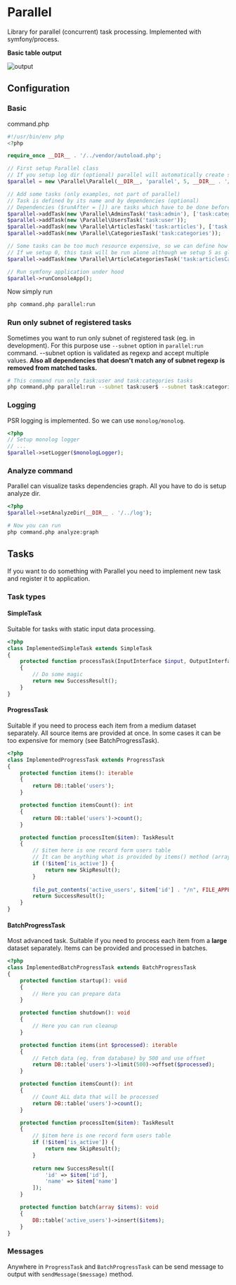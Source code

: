 # Parallel

Library for parallel (concurrent) task processing. Implemented with symfony/process.

**Basic table output**

![output](https://user-images.githubusercontent.com/1409647/81825294-c428c400-9536-11ea-92d9-5e227291c58a.gif)

## Configuration

### Basic
command.php
```php
#!/usr/bin/env php
<?php

require_once __DIR__ . '/../vendor/autoload.php';

// First setup Parallel class
// If you setup log dir (optional) parallel will automatically create sub folder /stats and log running statistics in json format here.
$parallel = new \Parallel\Parallel(__DIR__, 'parallel', 5, __DIR__ . '/../log');

// Add some tasks (only examples, not part of parallel)
// Task is defined by its name and by dependencies (optional)
// Dependencies ($runAfter = []) are tasks which have to be done before task can start
$parallel->addTask(new \Parallel\AdminsTask('task:admin'), ['task:categories']);
$parallel->addTask(new \Parallel\UsersTask('task:user'));
$parallel->addTask(new \Parallel\ArticlesTask('task:articles'), ['task:admin', 'task:user']);
$parallel->addTask(new \Parallel\CategoriesTask('task:categories'));

// Some tasks can be too much resource expensive, so we can define how many tasks can run along this task.
// If we setup 0, this task will be run alone although we setup 5 as global max concurrent
$parallel->addTask(new \Parallel\ArticleCategoriesTask('task:articlesCategories'), 0);

// Run symfony application under hood
$parallel->runConsoleApp();

```

Now simply run
```sh
php command.php parallel:run
```

### Run only subnet of registered tasks
Sometimes you want to run only subnet of registered task (eg. in development). For this purpose use ```--subnet``` option in ```parallel:run``` command. 
--subnet option is validated as regexp and accept multiple values. **Also all dependencies that doesn't match any of subnet regexp is removed from matched tasks.**
 
```sh
# This command run only task:user and task:categories tasks
php command.php parallel:run --subnet task:user$ --subnet task:categories$
```

### Logging

PSR logging is implemented. So we can use ```monolog/monolog```.

```php
<?php
// Setup monolog logger
// ...
$parallel->setLogger($monologLogger);
```

### Analyze command
Parallel can visualize tasks dependencies graph. All you have to do is setup analyze dir.
```php
<?php
$parallel->setAnalyzeDir(__DIR__ . '/../log');
```

```sh
# Now you can run
php command.php analyze:graph
```

## Tasks
If you want to do something with Parallel you need to implement new task and register it to application.

### Task types

#### SimpleTask

Suitable for tasks with static input data processing.

```php
<?php
class ImplementedSimpleTask extends SimpleTask
{
    protected function processTask(InputInterface $input, OutputInterface $output): TaskResult
    {
        // Do some magic
        return new SuccessResult();
    }
}
```

#### ProgressTask

Suitable if you need to process each item from a medium dataset separately. All source items are
provided at once. In some cases it can be too expensive for memory (see BatchProgressTask).

```php
<?php
class ImplementedProgressTask extends ProgressTask
{
    protected function items(): iterable
    {
        return DB::table('users');
    }

    protected function itemsCount(): int
    {
        return DB::table('users')->count();
    }

    protected function processItem($item): TaskResult
    {
        // $item here is one record form users table
        // It can be anything what is provided by items() method (array, object ...)
        if (!$item['is_active']) {
            return new SkipResult();
        }
        
        file_put_contents('active_users', $item['id'] . "/n", FILE_APPEND | LOCK_EX);
        return SuccessResult();
    }
}
```

#### BatchProgressTask

Most advanced task. Suitable if you need to process each item from a **large** dataset separately.
Items can be provided and processed in batches.

```php
<?php
class ImplementedBatchProgressTask extends BatchProgressTask
{
    protected function startup(): void
    {
        // Here you can prepare data
    }

    protected function shutdown(): void
    {
        // Here you can run cleanup
    }

    protected function items(int $processed): iterable
    {
        // Fetch data (eg. from database) by 500 and use offset
        return DB::table('users')->limit(500)->offset($processed);
    }

    protected function itemsCount(): int
    {
        // Count ALL data that will be processed
        return DB::table('users')->count();
    }

    protected function processItem($item): TaskResult
    {
        // $item here is one record form users table
        if (!$item['is_active']) {
            return new SkipResult();
        }
        
        return new SuccessResult([
            'id' => $item['id'],
            'name' => $item['name']
        ]);
    }

    protected function batch(array $items): void
    {
        DB::table('active_users')->insert($items);
    }
}

```

### Messages
Anywhere in ```ProgressTask``` and ```BatchProgressTask``` can be send message to output with ```sendMessage($message)``` method.